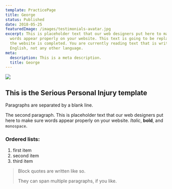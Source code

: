 ```yaml
---
template: PracticePage
title: George
status: Published
date: 2018-05-25
featuredImage: /images/testimonials-avatar.jpg
excerpt: This is placeholder text that our web designers put here to make sure
  words appear properly on your website. This text is going to be replaced once
  the website is completed. You are currently reading text that is written in
  English, not any other language.
meta:
  description: This is a meta description.
  title: George
---
```

![](/images/testimonials-icon.jpg)

## This is the Serious Personal Injury template

Paragraphs are separated by a blank line.

The second paragraph. This is placeholder text that our web designers put here to make sure words appear properly on your website. *Italic*, **bold**, and `monospace`.

### Ordered lists:

1. first item
2. second item
3. third item

> Block quotes are written like so.
>
> They can span multiple paragraphs,
> if you like.